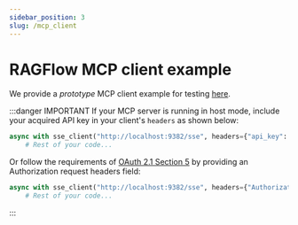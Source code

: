 ```yaml
---
sidebar_position: 3
slug: /mcp_client
---
```


# RAGFlow MCP client example

We provide a *prototype* MCP client example for testing [here](https://github.com/infiniflow/ragflow/blob/main/mcp/client/client.py).

:::danger IMPORTANT
If your MCP server is running in host mode, include your acquired API key in your client's `headers` as shown below:
```python
async with sse_client("http://localhost:9382/sse", headers={"api_key": "YOUR_KEY_HERE"}) as streams:
    # Rest of your code...
```

Or follow the requirements of [OAuth 2.1 Section 5](https://datatracker.ietf.org/doc/html/draft-ietf-oauth-v2-1-12#section-5) by providing an Authorization request headers field:
```python
async with sse_client("http://localhost:9382/sse", headers={"Authorization": "YOUR_KEY_HERE"}) as streams:
    # Rest of your code...
```
:::
